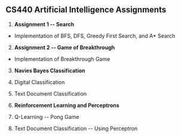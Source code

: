 ## CS440 Artificial Intelligence Assignments
1. __Assignment 1 -- Search__
 * Implementation of BFS, DFS, Greedy First Search, and A* Search

2. __Assignment 2 -- Game of Breakthrough__
 * Implementation of Breakthrough Game

3. __Navies Bayes Classification__
 1. Digital Classification
 2. Text Document Classification

4. __Reinforcement Learning and Perceptrons__
 1. Q-Learning -- Pong Game
 2. Text Document Classification -- Using Perceptron

